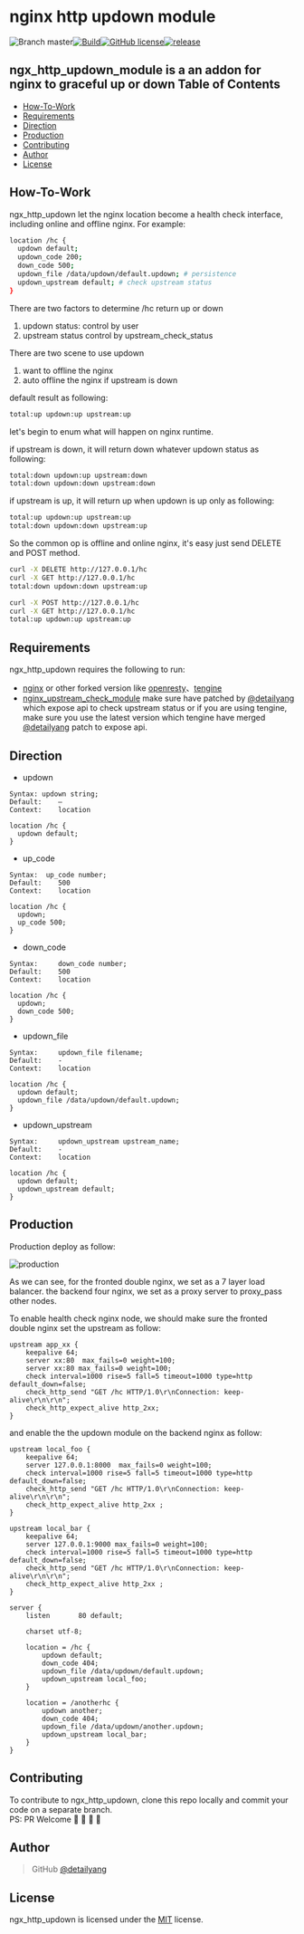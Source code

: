 # nginx http updown module
![Branch master](https://img.shields.io/badge/branch-master-brightgreen.svg?style=flat-square)[![Build](https://api.travis-ci.org/detailyang/ngx_http_updown.svg)](https://travis-ci.org/detailyang/ngx_http_updown)[![GitHub license](https://img.shields.io/badge/license-MIT-blue.svg)](https://raw.githubusercontent.com/detailyang/ngx_http_updown/master/LICENSE)[![release](https://img.shields.io/github/release/detailyang/ngx_http_updown.svg)](https://github.com/detailyang/ngx_http_updown/releases)

ngx_http_updown_module is a an addon for nginx to graceful up or down
Table of Contents
-----------------
* [How-To-Work](#how-to-work)
* [Requirements](#requirements)
* [Direction](#direction)
* [Production](#production)
* [Contributing](#contributing)
* [Author](#author)
* [License](#license)


How-To-Work
----------------

ngx_http_updown let the nginx location become a health check interface, including online and offline nginx.
For example:

```bash
location /hc {
  updown default;
  updown_code 200;
  down_code 500;
  updown_file /data/updown/default.updown; # persistence
  updown_upstream default; # check upstream status
}
```

There are two factors to determine /hc return up or down

1. updown status: control by user
2. upstream status control by upstream_check_status


There are two scene to use updown

1. want to offline the nginx
2. auto offline the nginx if upstream is down

default result as following:

```bash
total:up updown:up upstream:up
```

let's begin to enum what will happen on nginx runtime.

if upstream is down, it will return down whatever updown status as following:

```bash
total:down updown:up upstream:down
total:down updown:down upstream:down
```

if upstream is up, it will return up when updown is up only as following:

```bash
total:up updown:up upstream:up
total:down updown:down upstream:up
```

So the common op is offline and online nginx, it's easy just send DELETE and POST method.

```bash
curl -X DELETE http://127.0.0.1/hc
curl -X GET http://127.0.0.1/hc
total:down updown:down upstream:up

curl -X POST http://127.0.0.1/hc
curl -X GET http://127.0.0.1/hc
total:up updown:up upstream:up
```

Requirements
------------

ngx_http_updown requires the following to run:

 * [nginx](http://nginx.org/) or other forked version like [openresty](http://openresty.org/)、[tengine](http://tengine.taobao.org/)
 * [nginx_upstream_check_module](https://github.com/detailyang/nginx_upstream_check_module)
 make sure have patched by [@detailyang](https://github.com/detailyang) which expose api to check upstream status or if you are using tengine,
make sure you use the latest version which tengine have merged [@detailyang](https://github.com/detailyang) patch to expose api.


Direction
------------
* updown

```
Syntax:	updown string;
Default:	—
Context:	location

location /hc {
  updown default;
}
```

* up_code

```
Syntax:	 up_code number;
Default:	500
Context:	location

location /hc {
  updown;
  up_code 500;
}
```

* down_code

```
Syntax:     down_code number;
Default:	500
Context:	location

location /hc {
  updown;
  down_code 500;
}
```

* updown_file

```
Syntax:     updown_file filename;
Default:    -
Context:    location

location /hc {
  updown default;
  updown_file /data/updown/default.updown;
}

```

* updown_upstream

```
Syntax:     updown_upstream upstream_name;
Default:    -
Context:    location

location /hc {
  updown default;
  updown_upstream default;
}

```

Production
----------
Production deploy as follow:

![production](https://rawgit.com/detailyang/ngx_http_updown/master/docs/deploy.jpg)

As we can see, for the fronted double nginx, we set as a 7 layer load balancer. the backend four nginx, we set as a proxy server to proxy_pass other nodes.

To enable health check nginx node, we should make sure the fronted double nginx set the upstream as follow:

```
upstream app_xx {
    keepalive 64;
    server xx:80  max_fails=0 weight=100;
    server xx:80 max_fails=0 weight=100;
    check interval=1000 rise=5 fall=5 timeout=1000 type=http default_down=false;
    check_http_send "GET /hc HTTP/1.0\r\nConnection: keep-alive\r\n\r\n";
    check_http_expect_alive http_2xx;
}
```

and enable the the updown module on the backend nginx as follow:

```
upstream local_foo {
    keepalive 64;
    server 127.0.0.1:8000  max_fails=0 weight=100;
    check interval=1000 rise=5 fall=5 timeout=1000 type=http default_down=false;
    check_http_send "GET /hc HTTP/1.0\r\nConnection: keep-alive\r\n\r\n";
    check_http_expect_alive http_2xx ;
}

upstream local_bar {
    keepalive 64;
    server 127.0.0.1:9000 max_fails=0 weight=100;
    check interval=1000 rise=5 fall=5 timeout=1000 type=http default_down=false;
    check_http_send "GET /hc HTTP/1.0\r\nConnection: keep-alive\r\n\r\n";
    check_http_expect_alive http_2xx ;
}

server {
    listen       80 default;

    charset utf-8;
    
    location = /hc {
        updown default;
        down_code 404;
        updown_file /data/updown/default.updown;
        updown_upstream local_foo;
    }

    location = /anotherhc {
        updown another;
        down_code 404;
        updown_file /data/updown/another.updown;
        updown_upstream local_bar;
    }
}
```

Contributing
------------

To contribute to ngx_http_updown, clone this repo locally and commit your code on a separate branch.           
PS: PR Welcome :rocket: :rocket: :rocket: :rocket:


Author
------

> GitHub [@detailyang](https://github.com/detailyang)


License
-------
ngx_http_updown is licensed under the [MIT] license.

[MIT]: https://github.com/detailyang/ybw/blob/master/licenses/MIT
